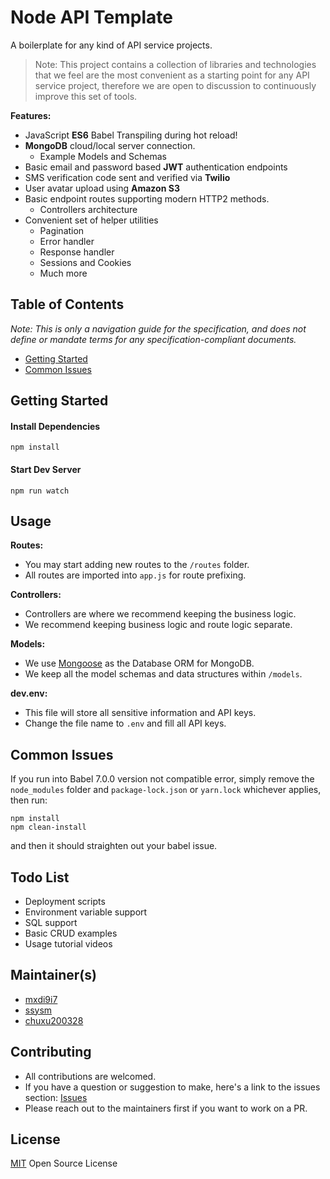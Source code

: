 # Node API Template

A boilerplate for any kind of API service projects.

> Note: This project contains a collection of libraries and technologies that we feel are the most convenient as a starting point for any API service project, therefore we are open to discussion to continuously improve this set of tools.

**Features:**
  - JavaScript **ES6** Babel Transpiling during hot reload!
  - **MongoDB** cloud/local server connection.
    - Example Models and Schemas
  - Basic email and password based **JWT** authentication endpoints
  - SMS verification code sent and verified via **Twilio**
  - User avatar upload using **Amazon S3**
  - Basic endpoint routes supporting modern HTTP2 methods.
    - Controllers architecture
  - Convenient set of helper utilities
    - Pagination
    - Error handler
    - Response handler
    - Sessions and Cookies
    - Much more


## Table of Contents

_Note: This is only a navigation guide for the specification, and does not define or mandate terms for any specification-compliant documents._

- [Getting Started](#getting-started)
- [Common Issues](#common-issues)

## Getting Started

#### Install Dependencies
```
npm install
```

#### Start Dev Server
```
npm run watch
```

## Usage

**Routes:**
- You may start adding new routes to the `/routes` folder.
- All routes are imported into `app.js` for route prefixing.

**Controllers:**
- Controllers are where we recommend keeping the business logic.
- We recommend keeping business logic and route logic separate.

**Models:**
- We use [Mongoose](https://mongoosejs.com/) as the Database ORM for MongoDB.
- We keep all the model schemas and data structures within `/models`.

**dev.env:**
- This file will store all sensitive information and API keys.
- Change the file name to `.env` and fill all API keys.

## Common Issues
If you run into Babel 7.0.0 version not compatible error, simply remove the `node_modules` folder and `package-lock.json` or `yarn.lock` whichever applies, then run:
```
npm install
npm clean-install
```

and then it should straighten out your babel issue.

## Todo List
- Deployment scripts
- Environment variable support
- SQL support
- Basic CRUD examples
- Usage tutorial videos

## Maintainer(s)

- [mxdi9i7](https://github.com/mxdi9i7)
- [ssysm](https://github.com/ssysm)
- [chuxu200328](https://github.com/chuxu200328)

## Contributing
- All contributions are welcomed.
- If you have a question or suggestion to make, here's a link to the issues section: [Issues](https://github.com/mxdi9i7/node-api-template/issues)
- Please reach out to the maintainers first if you want to work on a PR.

## License

[MIT](./LICENSE) Open Source License
